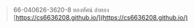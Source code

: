 > 66-040626-3620-8 ทองทัศน์ ลำทอง <br> [https://cs6636208.github.io/](https://cs6636208.github.io/)
